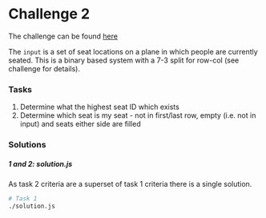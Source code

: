 # Challenge 2

The challenge can be found [here][1]

The `input` is a set of seat locations on a plane in which people are currently seated. This is a binary
based system with a 7-3 split for row-col (see challenge for details).

### Tasks

1. Determine what the highest seat ID which exists
2. Determine which seat is my seat - not in first/last row, empty (i.e. not in input) and seats either
side are filled

### Solutions

##### 1 and 2: solution.js

As task 2 criteria are a superset of task 1 criteria there is a single solution.
```bash
# Task 1
./solution.js
```

[1]: <https://adventofcode.com/2020/day/5> "Advent of Code day 5 challenge"
